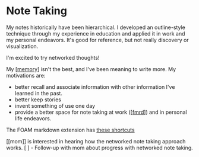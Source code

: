 # Note Taking

My notes historically have been hierarchical. I developed an outline-style technique through my experience in education and applied it in work and my personal endeavors. It's good for reference, but not really discovery or visualization.

I'm excited to try networked thoughts!

My [[memory]] isn't the best, and I've been meaning to write more. My motivations are:

- better recall and associate information with other information I've learned in the past.
- better keep stories
- invent something of use one day
- provide a better space for note taking at work ([[fmrd]]) and in personal life endeavors.

The FOAM markdown extension has [these shortcuts](https://marketplace.visualstudio.com/items?itemName=yzhang.markdown-all-in-one)

[[mom]] is interested in hearing how the networked note taking approach works.
[ ] - Follow-up with mom about progress with networked note taking.

[//begin]: # "Autogenerated link references for markdown compatibility"
[memory]: memory "Memory"
[fmrd]: fmrd "FMRD"
[//end]: # "Autogenerated link references"
